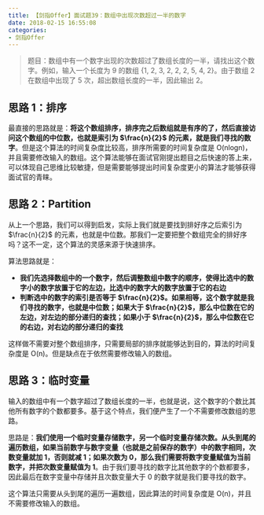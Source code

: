```yaml
---
title: 【剑指Offer】面试题39：数组中出现次数超过一半的数字
date: 2018-02-15 16:55:08
categories:
- 剑指Offer
---
```


> 题目：数组中有一个数字出现的次数超过了数组长度的一半，请找出这个数字。例如，输入一个长度为 9 的数组 {1, 2, 3, 2, 2, 2, 5, 4, 2}。由于数组 2 在数组中出现了 5 次，超出数组长度的一半，因此输出 2。

## 思路 1：排序

最直接的思路就是：**将这个数组排序，排序完之后数组就是有序的了，然后直接访问这个数组的中位数，也就是索引为 $\frac{n}{2}$ 的元素，就是我们寻找的数字**。但是这个算法的时间复杂度比较高，排序所需要的时间复杂度是 O(nlogn)，并且需要修改输入的数组。这个算法能够在面试官刚提出题目之后快速的答上来，可以体现自己思维比较敏捷，但是需要能够提出时间复杂度更小的算法才能够获得面试官的青睐。

## 思路 2：Partition

从上一个思路，我们可以得到启发，实际上我们就是要找到排好序之后索引为 $\frac{n}{2}$ 的元素，也就是中位数。那我们一定要把整个数组完全的排好序吗？这不一定，这个算法的灵感来源于快速排序。

算法思路就是：

- **我们先选择数组中的一个数字，然后调整数组中数字的顺序，使得比选中的数字小的数字放置于它的左边，比选中的数字大的数字放置于它的右边**
- **判断选中的数字的索引是否等于 $\frac{n}{2}$。如果相等，这个数字就是我们寻找的数字，也就是中位数；如果大于 $\frac{n}{2}$，那么中位数在它的左边，对左边的部分递归的查找；如果小于 $\frac{n}{2}$，那么中位数在它的右边，对右边的部分递归的查找**

这样做不需要对整个数组排序，只需要局部的排序就能够达到目的，算法的时间复杂度是 O(n)。但是缺点在于依然需要修改输入的数组。

## 思路 3：临时变量

输入的数组中有一个数字超过了数组长度的一半，也就是说，这个数字的个数比其他所有数字的个数都要多。基于这个特点，我们便产生了一个不需要修改数组的思路。

思路是：**我们使用一个临时变量存储数字，另一个临时变量存储次数。从头到尾的遍历数组，如果当前数字与数字变量（也就是之前保存的数字）中的数字相同，次数变量就加 1，否则就减 1；如果次数为 0，那么我们需要将数字变量赋值为当前数字，并把次数变量赋值为 1**。由于我们要寻找的数字比其他数字的个数都要多，因此最后在数字变量中存储并且次数变量大于 0 的数字就是我们要寻找的数字。

这个算法只需要从头到尾的遍历一遍数组，因此算法的时间复杂度是 O(n)，并且不需要修改输入的数组。